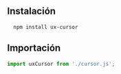 ## Instalación

```
  npm install ux-cursor
```

## Importación

```js
import uxCursor from './cursor.js';
```